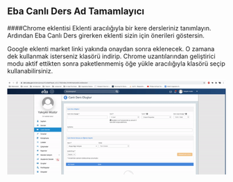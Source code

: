 ## Eba Canlı Ders Ad Tamamlayıcı
####Chrome eklentisi
Eklenti aracılığıyla bir kere dersleriniz tanımlayın. Ardından Eba Canlı Ders girerken eklenti sizin için önerileri göstersin.

Google eklenti market linki yakında onaydan sonra eklenecek. O zamana dek kullanmak isterseniz klasörü indirip. Chrome uzantılarından geliştirici modu aktif ettikten sonra paketlenmemiş öğe yükle aracılığıyla klasörü seçip kullanabilirsiniz.

![alt text](https://github.com/ilyasbat/eba-canli-ders-ad-tamamlayici/blob/main/gif.gif?raw=true)
